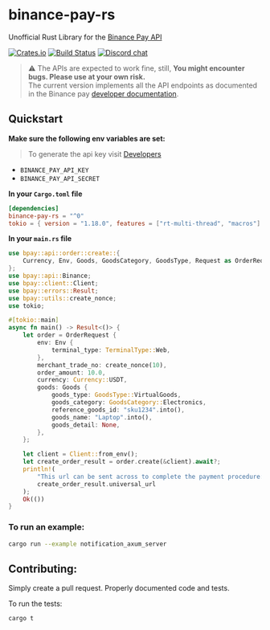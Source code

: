 # binance-pay-rs

Unofficial Rust Library for the [Binance Pay API](https://developers.binance.com/docs/binance-pay/introduction)

[![Crates.io][crates-badge]][crates-url]
[![Build Status][actions-badge]][actions-url]
[![Discord chat][discord-badge]][discord-url]


[actions-badge]: https://img.shields.io/github/workflow/status/akarsh1995/binance-pay-rs/Continuous%20integration?style=for-the-badge
[actions-url]: https://github.com/akarsh1995/binance-pay-rs/actions

[discord-badge]: https://img.shields.io/discord/974880467801235546?style=for-the-badge
[discord-url]: https://discord.gg/Y5yxfQUC

[crates-badge]: https://img.shields.io/crates/v/binance-pay-rs?style=for-the-badge
[crates-url]: https://crates.io/crates/binance-pay-rs

> :warning: The APIs are expected to work fine, still, **You might encounter bugs. Please use at your own risk.**   
The current version implements all the API endpoints as documented in the Binance pay [developer documentation](https://developers.binance.com/docs/binance-pay/api-order-create-v2).

## Quickstart

**Make sure the following env variables are set:**
> To generate the api key visit [Developers](https://merchant.binance.com/en/dashboard/developers)
  - `BINANCE_PAY_API_KEY`
  - `BINANCE_PAY_API_SECRET`
  

**In your `Cargo.toml` file**
```toml
[dependencies]
binance-pay-rs = "^0"
tokio = { version = "1.18.0", features = ["rt-multi-thread", "macros"] }
```

**In your `main.rs` file**

```rust
use bpay::api::order::create::{
    Currency, Env, Goods, GoodsCategory, GoodsType, Request as OrderRequest, TerminalType,
};
use bpay::api::Binance;
use bpay::client::Client;
use bpay::errors::Result;
use bpay::utils::create_nonce;
use tokio;

#[tokio::main]
async fn main() -> Result<()> {
    let order = OrderRequest {
        env: Env {
            terminal_type: TerminalType::Web,
        },
        merchant_trade_no: create_nonce(10),
        order_amount: 10.0,
        currency: Currency::USDT,
        goods: Goods {
            goods_type: GoodsType::VirtualGoods,
            goods_category: GoodsCategory::Electronics,
            reference_goods_id: "sku1234".into(),
            goods_name: "Laptop".into(),
            goods_detail: None,
        },
    };

    let client = Client::from_env();
    let create_order_result = order.create(&client).await?;
    println!(
        "This url can be sent across to complete the payment procedure: {}",
        create_order_result.universal_url
    );
    Ok(())
}
```

### To run an example: 
```sh
cargo run --example notification_axum_server
```

## Contributing:


Simply create a pull request. Properly documented code and tests.  

To run the tests:

```sh
cargo t
```
